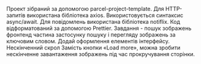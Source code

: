 Проект зібраний за допомогою parcel-project-template.
Для HTTP-запитів використана бібліотека axios.
Використовується синтаксис async/await.
Для повідомлень використана бібліотека notiflix.
Код відформатований за допомогою Prettier.
Завдання - пошук зображень
фронтенд частина застосунку пошуку і перегляду зображень за ключовим словом. Додай оформлення елементів інтерфейсу.
Нескінченний скрол
Замість кнопки «Load more», можна зробити нескінченне завантаження зображень під час прокручування сторінки.

